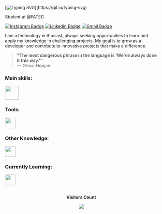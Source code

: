   
[![Typing SVG](https://readme-typing-svg.herokuapp.com/?font=Montserrat&color=FFFFFF&size=30&align=left&vCenter=true&width=1000&lines=Hello!+I'm+Matheus+Germano;Welcome+to+my+GitHub!)](https://git.io/typing-svg)


Student at @FATEC




[![Instagram Badge](https://img.shields.io/badge/-@mgermano._-E4405F?style=flat-square&logo=instagram&logoColor=white&link=https://www.instagram.com/mgermano._/)](https://www.instagram.com/mgermano._/)
[![Linkedin Badge](https://img.shields.io/badge/-Matheus%20Germano-0077B5?style=flat-square&logo=Linkedin&logoColor=white&link=https://www.linkedin.com/in/math-germano/)](https://www.linkedin.com/in/math-germano/)
[![Gmail Badge](https://img.shields.io/badge/-silvaa.matheus112@gmail.com-D14836?style=flat-square&logo=Gmail&logoColor=white&link=mailto:silvaa.matheus112@gmail.com)](mailto:silvaa.matheus112@gmail.com)

I am a technology enthusiast, always seeking opportunities to learn and apply my knowledge in challenging projects. My goal is to grow as a developer and contribute to innovative projects that make a difference.

> **"The most dangerous phrase in the language is 'We’ve always done it this way.'"**  
> — *Grace Hopper*

### Main skills:
<div align="left">
  <img src="https://skillicons.dev/icons?i=python,javascript,typescript,react,redux,nextjs,vite,nodejs,npm,nestjs,express, mysql" height="45" />
</div>
 
### Tools:
<div align="left">
  <img src="https://skillicons.dev/icons?i=vscode,git,github,windows,linux,figma" height="35" />
</div>
 
### Other Knowledge:

<div align="left">
  <img src="https://skillicons.dev/icons?i=html,css,bootstrap,c,flask,aws,postgres,wordpress" height="35" />
</div>

  
### Currently Learning:
<div align="left">
  <img src="https://skillicons.dev/icons?i=docker,django,java,spring" height="35" />
</div>

<div align="center">
<br><p align="centre"><b>Visitors Count</b></p>  
<p align="center"><img align="center" src="https://profile-counter.glitch.me/{m-germano}/count.svg" /></p> 
<br></div>
